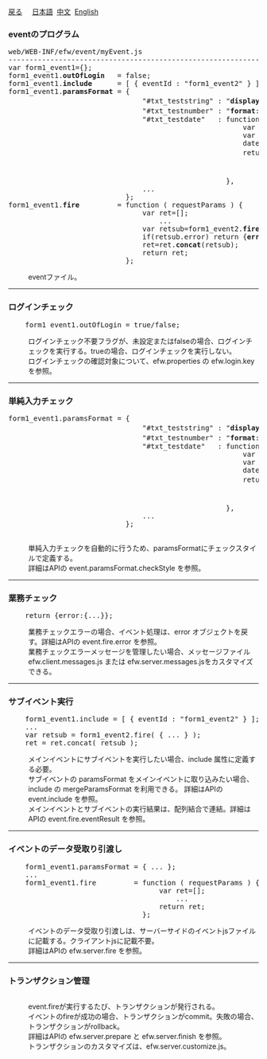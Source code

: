 <a href="../file_list.md">戻る</a>
&nbsp;&nbsp;&nbsp;&nbsp;<a href="../../日本語/file_list/myEvent.js.md">日本語</a>
&nbsp;<a href="../../中文/file_list/myEvent.js.md">中文</a>
&nbsp;<a href="../../English/file_list/myEvent.js.md">English</a>
<H3><A NAME="efw.event">eventのプログラム</A></H3>
<pre>
web/WEB-INF/efw/event/myEvent.js
--------------------------------------------------------------------------------
var form1_event1={};
form1_event1.<b>outOfLogin</b>   = false;
form1_event1.<b>include</b>      = [ { eventId : "form1_event2" } ];
form1_event1.<b>paramsFormat</b> = { 
                                "#txt_teststring" : "<b>display-name</b>:テスト文字;<b>max-length</b>:10;",
                                "#txt_testnumber" : "<b>format</b>:#,##0.00;<b>required</b>:true;<b>display-name</b>:テスト数字;<b>min</b>:-10.00;<b>max</b>:1,000.00",
                                "#txt_testdate"   : function(){
                                                        var date1=new Date();
                                                        var date2=new Date();
                                                        date2.setDate(date1.getDate()+Number(6));
                                                        return "<b>format</b>:yyyy年MM月dd日;<b>required</b>:true;<b>display-name</b>:テスト日付;"
                                                               +"<b>min</b>:"+efw.server.format.formatDate(date1,"yyyy年MM月dd日")+";"
                                                               +"<b>max</b>:"+efw.server.format.formatDate(date2,"yyyy年MM月dd日")+";" ;
                                                    },
                                ... 
                            };
form1_event1.<b>fire</b>         = function ( requestParams ) {
                                var ret=[];
                                    ...
                                var retsub=form1_event2.<b>fire</b>({ ... });
                                if(retsub.error) return {<b>error</b>:{...}};
                                ret=ret.<b>concat</b>(retsub);
                                return ret;
                            };
</pre>
<DL>
<DD>eventファイル。<br>
</DL></DD>
<HR>

<H3><A NAME="efw.event.outOfLogin">ログインチェック</A></H3>
<pre>
    form1_event1.outOfLogin = true/false;
</pre>
<DL>
<DD>
ログインチェック不要フラグが、未設定またはfalseの場合、ログインチェックを実行する。trueの場合、ログインチェックを実行しない。<br>
ログインチェックの確認対象について、efw.properties の efw.login.key を参照。
</DL></DD>
<HR>

<H3><A NAME="efw.event.inputCheck">単純入力チェック</A></H3>
<pre>
form1_event1.paramsFormat = { 
                                "#txt_teststring" : "<b>display-name</b>:テスト文字;<b>max-length</b>:10;",
                                "#txt_testnumber" : "<b>format</b>:#,##0.00;<b>required</b>:true;<b>display-name</b>:テスト数字;<b>min</b>:-10.00;<b>max</b>:1,000.00",
                                "#txt_testdate"   : function(){
                                                        var date1=new Date();
                                                        var date2=new Date();
                                                        date2.setDate(date1.getDate()+Number(6));
                                                        return "<b>format</b>:yyyy年MM月dd日;<b>required</b>:true;<b>display-name</b>:テスト日付;"
                                                               +"<b>min</b>:"+efw.server.format.formatDate(date1,"yyyy年MM月dd日")+";"
                                                               +"<b>max</b>:"+efw.server.format.formatDate(date2,"yyyy年MM月dd日")+";" ;
                                                    },
                                ... 
                            };

</pre>
<DL>
<DD>
単純入力チェックを自動的に行うため、paramsFormatにチェックスタイルで定義する。<br>
詳細はAPIの event.paramsFormat.checkStyle を参照。
</DL></DD>
<HR>

<H3><A NAME="efw.event.workCheck">業務チェック</A></H3>
<pre>
    return {error:{...}};
</pre>
<DL>
<DD>
業務チェックエラーの場合、イベント処理は、error オブジェクトを戻す。詳細はAPIの event.fire.error を参照。<br>
業務チェックエラーメッセージを管理したい場合、メッセージファイル efw.client.messages.js または efw.server.messages.jsをカスタマイズできる。

</DL></DD>
<HR>

<H3><A NAME="efw.event.include">サブイベント実行</A></H3>
<pre>
    form1_event1.include = [ { eventId : "form1_event2" } ];
    ...
    var retsub = form1_event2.fire( { ... } );
    ret = ret.concat( retsub );
</pre>
<DL>
<DD>
メインイベントにサブイベントを実行したい場合、include 属性に定義する必要。<br>
サブイベントの paramsFormat をメインイベントに取り込みたい場合、include の mergeParamsFormat を利用できる。 詳細はAPIの event.include を参照。<br>
メインイベントとサブイベントの実行結果は、配列結合で連結。詳細はAPIの event.fire.eventResult を参照。
</DL></DD>
<HR>

<H3><A NAME="efw.event.fire">イベントのデータ受取り引渡し</A></H3>
<pre>
    form1_event1.paramsFormat = { ... };
    ...
    form1_event1.fire         = function ( requestParams ) {
                                    var ret=[];
                                        ...
                                    return ret;
                                };
</pre>
<DL>
<DD>
イベントのデータ受取り引渡しは、サーバーサイドのイベントjsファイルに記載する。クライアントjsに記載不要。<br>
詳細はAPIの efw.server.fire を参照。
</DL></DD>
<HR>

<H3><A NAME="efw.jsp.event">トランザクション管理</A></H3>
<pre>
</pre>
<DL>
<DD>
event.fireが実行するたび、トランザクションが発行される。<br>
イベントのfireが成功の場合、トランザクションがcommit。失敗の場合、トランザクションがrollback。<br>
詳細はAPIの efw.server.prepare と efw.server.finish を参照。<br>
トランザクションのカスタマイズは、efw.server.customize.js。
</DL></DD>
